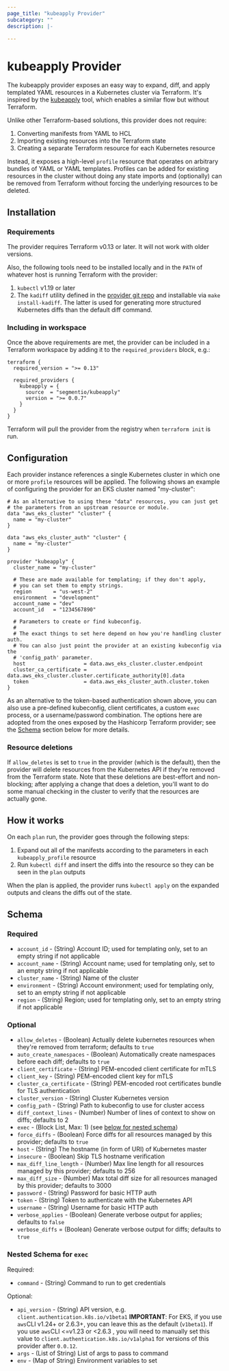 ```yaml
---
page_title: "kubeapply Provider"
subcategory: ""
description: |-

---
```


# kubeapply Provider

The kubeapply provider exposes an easy way to expand, diff, and apply templated YAML resources
in a Kubernetes cluster via Terraform. It's inspired by the
[kubeapply](https://github.com/segmentio/kubeapply) tool, which enables a similar flow but
without Terraform.

Unlike other Terraform-based solutions, this provider does not require:

1. Converting manifests from YAML to HCL
2. Importing existing resources into the Terraform state
3. Creating a separate Terraform resource for each Kubernetes resource

Instead, it exposes a high-level `profile` resource that operates on
arbitrary bundles of YAML or YAML templates. Profiles can be added for existing resources in the
cluster without doing any state imports and (optionally) can be removed from Terraform without
forcing the underlying resources to be deleted.

## Installation

### Requirements

The provider requires Terraform v0.13 or later. It will not work with older versions.

Also, the following tools need to be installed locally and in the `PATH` of whatever host is
running Terraform with the provider:

1. `kubectl` v1.19 or later
2. The `kadiff` utility defined in the
  [provider git repo](https://github.com/segmentio/terraform-provider-kubeapply) and installable
  via `make install-kadiff`. The latter is used for generating more structured Kubernetes diffs
  than the default diff command.

### Including in workspace

Once the above requirements are met, the provider can be included in a Terraform workspace
by adding it to the `required_providers` block, e.g.:

```hcl
terraform {
  required_version = ">= 0.13"

  required_providers {
    kubeapply = {
      source  = "segmentio/kubeapply"
      version = ">= 0.0.7"
    }
  }
}
```

Terraform will pull the provider from the registry when `terraform init` is run.

## Configuration

Each provider instance references a single Kubernetes cluster in which one or
more `profile` resources will be applied. The following shows an example of configuring
the provider for an EKS cluster named "my-cluster":

```hcl
# As an alternative to using these "data" resources, you can just get
# the parameters from an upstream resource or module.
data "aws_eks_cluster" "cluster" {
  name = "my-cluster"
}

data "aws_eks_cluster_auth" "cluster" {
  name = "my-cluster"
}

provider "kubeapply" {
  cluster_name = "my-cluster"

  # These are made available for templating; if they don't apply,
  # you can set them to empty strings.
  region       = "us-west-2"
  environment  = "development"
  account_name = "dev"
  account_id   = "1234567890"

  # Parameters to create or find kubeconfig.
  #
  # The exact things to set here depend on how you're handling cluster auth.
  # You can also just point the provider at an existing kubeconfig via the
  # 'config_path' parameter.
  host                   = data.aws_eks_cluster.cluster.endpoint
  cluster_ca_certificate = data.aws_eks_cluster.cluster.certificate_authority[0].data
  token                  = data.aws_eks_cluster_auth.cluster.token
}
```

As an alternative to the token-based authentication shown above, you can also
use a pre-defined kubeconfig, client certificates, a custom `exec` process, or a username/password
combination. The options here are adopted from the ones exposed by the Hashicorp Terraform
provider; see the [Schema](#schema) section below for more details.

### Resource deletions

If `allow_deletes` is set to `true` in the provider (which is the default), then the
provider will delete resources from the Kubernetes API if they're removed from the Terraform
state. Note that these deletions are best-effort and non-blocking; after applying a change
that does a deletion, you'll want to do some manual checking in the cluster to verify that
the resources are actually gone.

## How it works

On each `plan` run, the provider goes through the following steps:

1. Expand out all of the manifests according to the parameters in each `kubeapply_profile` resource
2. Run `kubectl diff` and insert the diffs into the resource so they can be seen in the `plan` outputs

When the plan is applied, the provider runs `kubectl apply` on the expanded outputs and cleans
the diffs out of the state.

## Schema

### Required

- `account_id` - (String) Account ID; used for templating only, set to an empty string if not applicable
- `account_name` - (String) Account name; used for templating only, set to an empty string if not applicable
- `cluster_name` - (String) Name of the cluster
- `environment` - (String) Account environment; used for templating only, set to an empty string if not applicable
- `region` - (String) Region; used for templating only, set to an empty string if not applicable

### Optional

- `allow_deletes` - (Boolean) Actually delete kubernetes resources when they're removed from terraform; defaults to `true`
- `auto_create_namespaces` - (Boolean) Automatically create namespaces before each diff; defaults to `true`
- `client_certificate` - (String) PEM-encoded client certificate for mTLS
- `client_key` - (String) PEM-encoded client key for mTLS
- `cluster_ca_certificate` - (String) PEM-encoded root certificates bundle for TLS authentication
- `cluster_version` - (String) Cluster Kubernetes version
- `config_path` - (String) Path to kubeconfig to use for cluster access
- `diff_context_lines` - (Number) Number of lines of context to show on diffs; defaults to 2
- `exec` - (Block List, Max: 1) (see [below for nested schema](#nestedblock--exec))
- `force_diffs` - (Boolean) Force diffs for all resources managed by this provider; defaults to `true`
- `host` - (String) The hostname (in form of URI) of Kubernetes master
- `insecure` - (Boolean) Skip TLS hostname verification
- `max_diff_line_length` - (Number) Max line length for all resources managed by this provider; defaults to 256
- `max_diff_size` - (Number) Max total diff size for all resources managed by this provider; defaults to 3000
- `password` - (String) Password for basic HTTP auth
- `token` - (String) Token to authenticate with the Kubernetes API
- `username` - (String) Username for basic HTTP auth
- `verbose_applies` - (Boolean) Generate verbose output for applies; defaults to `false`
- `verbose_diffs` = (Boolean) Generate verbose output for diffs; defaults to `true`

<a id="nestedblock--exec"></a>
### Nested Schema for `exec`

Required:

- `command` - (String) Command to run to get credentials

Optional:

- `api_version` - (String) API version, e.g. `client.authentication.k8s.io/v1beta1` __IMPORTANT__: For EKS, if you use `aws`CLI v1.24+ or 2.6.3+, you can leave this as the default (`v1beta1`). If you use `aws`CLI <=v1.23 or <2.6.3 , you will need to manually set this value to `client.authentication.k8s.io/v1alpha1` for versions of this provider after `0.0.12`. 
- `args` - (List of String) List of args to pass to command
- `env` - (Map of String) Environment variables to set
